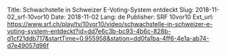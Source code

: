 Title: Schwachstelle in Schweizer E-Voting-System entdeckt
Slug: 2018-11-02_srf-10vor10
Date: 2018-11-02
Lang: de
Publisher: SRF 10vor10
Ext_url: https://www.srf.ch/play/tv/10vor10/video/schwachstelle-in-schweizer-e-voting-system-entdeckt?id=dd7e6c3b-bc93-4b6c-828b-d1cf21ddb717&startTime=0.955958&station=dd0fa1ba-4ff6-4e1a-ab74-d7e49057d96f